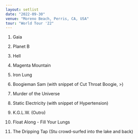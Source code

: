 ```yaml
---
layout: setlist
date: "2022-09-30"
venue: "Moreno Beach, Perris, CA, USA"
tour: "World Tour '22"
---
```



 1. Gaia

 2. Planet B

 3. Hell

 4. Magenta Mountain

 5. Iron Lung

 6. Boogieman Sam
    (with snippet of Cut Throat Boogie, >)

 7. Murder of the Universe

 8. Static Electricity
    (with snippet of Hypertension)

 9. K.G.L.W.
    (Outro)

10. Float Along - Fill Your Lungs

11. The Dripping Tap
    (Stu crowd-surfed into the lake and back)
